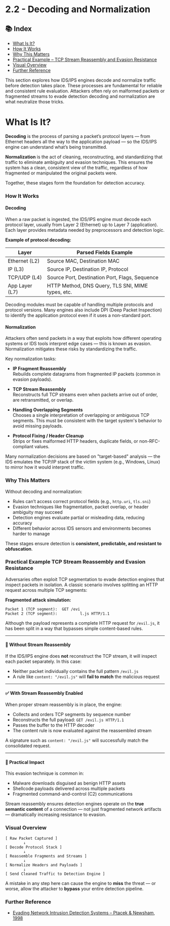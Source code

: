 # 2.2 - Decoding and Normalization

## 📚 Index

- [What Is It?](#what-is-it)
- [How It Works](#how-it-works)
- [Why This Matters](#why-this-matters)
- [Practical Example – TCP Stream Reassembly and Evasion Resistance](#practical-example-tcp-stream-reassembly-and-evasion-resistance)
- [Visual Overview](#visual-overview)
- [Further Reference](#further-reference)

This section explores how IDS/IPS engines decode and normalize traffic before detection takes place. These processes are fundamental for reliable and consistent rule evaluation. Attackers often rely on malformed packets or fragmented streams to evade detection decoding and normalization are what neutralize those tricks.

# What Is It?

**Decoding** is the process of parsing a packet’s protocol layers — from Ethernet headers all the way to the application payload — so the IDS/IPS engine can understand what’s being transmitted.

**Normalization** is the act of cleaning, reconstructing, and standardizing that traffic to eliminate ambiguity and evasion techniques. This ensures the system has a clean, consistent view of the traffic, regardless of how fragmented or manipulated the original packets were.

Together, these stages form the foundation for detection accuracy.

### How It Works

#### Decoding

When a raw packet is ingested, the IDS/IPS engine must decode each protocol layer, usually from Layer 2 (Ethernet) up to Layer 7 (application). Each layer provides metadata needed by preprocessors and detection logic.

**Example of protocol decoding:**

| Layer         | Parsed Fields Example                                |
|---------------|------------------------------------------------------|
| Ethernet (L2) | Source MAC, Destination MAC                          |
| IP (L3)       | Source IP, Destination IP, Protocol                  |
| TCP/UDP (L4)  | Source Port, Destination Port, Flags, Sequence       |
| App Layer (L7)| HTTP Method, DNS Query, TLS SNI, MIME types, etc.    |

Decoding modules must be capable of handling multiple protocols and protocol versions. Many engines also include DPI (Deep Packet Inspection) to identify the application protocol even if it uses a non-standard port.

#### Normalization

Attackers often send packets in a way that exploits how different operating systems or IDS tools interpret edge cases — this is known as evasion. Normalization mitigates these risks by standardizing the traffic.

Key normalization tasks:

- **IP Fragment Reassembly**  
  Rebuilds complete datagrams from fragmented IP packets (common in evasion payloads).

- **TCP Stream Reassembly**  
  Reconstructs full TCP streams even when packets arrive out of order, are retransmitted, or overlap.

- **Handling Overlapping Segments**  
  Chooses a single interpretation of overlapping or ambiguous TCP segments. This must be consistent with the target system's behavior to avoid missing payloads.

- **Protocol Fixing / Header Cleanup**  
  Strips or fixes malformed HTTP headers, duplicate fields, or non-RFC-compliant values.

Many normalization decisions are based on "target-based" analysis — the IDS emulates the TCP/IP stack of the victim system (e.g., Windows, Linux) to mirror how it would interpret traffic.

### Why This Matters

Without decoding and normalization:

- Rules can’t access correct protocol fields (e.g., `http.uri`, `tls.sni`)
- Evasion techniques like fragmentation, packet overlap, or header ambiguity may succeed
- Detection engines evaluate partial or misleading data, reducing accuracy
- Different behavior across IDS sensors and environments becomes harder to manage

These stages ensure detection is **consistent, predictable, and resistant to obfuscation**.

### Practical Example TCP Stream Reassembly and Evasion Resistance

Adversaries often exploit TCP segmentation to evade detection engines that inspect packets in isolation. A classic scenario involves splitting an HTTP request across multiple TCP segments:

**Fragmented attack simulation:**

``` yam
Packet 1 (TCP segment):  GET /evi  
Packet 2 (TCP segment):          l.js HTTP/1.1
```

Although the payload represents a complete HTTP request for `/evil.js`, it has been split in a way that bypasses simple content-based rules.

---

#### 🚫 Without Stream Reassembly

If the IDS/IPS engine does **not** reconstruct the TCP stream, it will inspect each packet separately. In this case:

- Neither packet individually contains the full pattern `/evil.js`
- A rule like `content: "/evil.js"` will **fail to match** the malicious request

---

#### ✅ With Stream Reassembly Enabled

When proper stream reassembly is in place, the engine:

- Collects and orders TCP segments by sequence number  
- Reconstructs the full payload: `GET /evil.js HTTP/1.1`  
- Passes the buffer to the HTTP decoder  
- The content rule is now evaluated against the reassembled stream

A signature such as `content: "/evil.js"` will successfully match the consolidated request.

---

#### 🎯 Practical Impact

This evasion technique is common in:

- Malware downloads disguised as benign HTTP assets  
- Shellcode payloads delivered across multiple packets  
- Fragmented command-and-control (C2) communications

Stream reassembly ensures detection engines operate on the **true semantic content** of a connection — not just fragmented network artifacts — dramatically increasing resistance to evasion.

### Visual Overview

```
[ Raw Packet Captured ]
        ↓
[ Decode Protocol Stack ]
        ↓
[ Reassemble Fragments and Streams ]
        ↓
[ Normalize Headers and Payloads ]
        ↓
[ Send Cleaned Traffic to Detection Engine ]
```

A mistake in any step here can cause the engine to **miss** the threat — or worse, allow the attacker to **bypass** your entire detection pipeline.

### Further Reference

- [Evading Network Intrusion Detection Systems – Ptacek & Newsham, 1998](https://insecure.org/stf/secnet_ids/secnet_ids.html)
